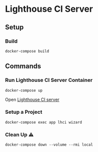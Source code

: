 # Lighthouse CI Server

## Setup

### Build
```
docker-compose build
```

## Commands

### Run Lighthouse CI Server Container
```
docker-compose up
```

Open [Lighthouse CI server](http://localhost:12341)

### Setup a Project
```
docker-compose exec app lhci wizard
```

### Clean Up ⚠️
```
docker-compose down --volume --rmi local
```
